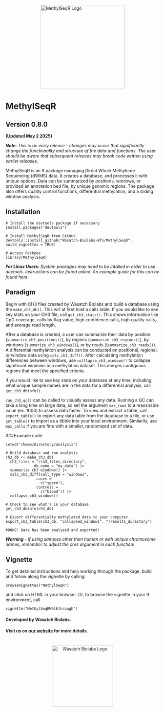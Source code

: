 <div style="display: flex; align-items: center; justify-content: center;">
  <img src="inst/WBL_METHYLSEQR.png" alt="MethylSeqR Logo" style="width: 275px;">
</div>


# MethylSeqR

## Version 0.8.0 
**(Updated May 2 2025)**

***Note***: *This is an early release - changes may occur that significantly change the functionality and structure of the data and functions. The user should be aware that subsequent releases may break code written using earlier releases.*

MethylSeqR is an R package managing Direct Whole Methylome Sequencing (dWMS) data. It creates a database, and processes it with unique options. Data can be summarized by positions, windows, or provided an annotation bed file, by unique genomic regions. The package also offers quality control functions, differential methylation, and a sliding window analysis.

## Installation

```{r, eval = FALSE}
# Install the devtools package if necessary
install.packages("devtools")

# Install MethylSeqR from GitHub
devtools::install_github("Wasatch-Biolabs-Bfx/MethylSeqR", build_vignettes = TRUE)

# Access Package
library(MethylSeqR)
```

***For Linux Users:*** *System packages may need to be intalled in order to use devtools. Instructions can be found online. An example guide for this can be found [here](https://www.digitalocean.com/community/tutorials/how-to-install-r-packages-using-devtools-on-ubuntu-16-04).*

## Paradigm 
Begin with CH3 files created by Wasatch Biolabs and build a database using the `make_ch3_db()`. This will at first hold a calls table. If you would like to see key stats on your CH3 file, call `get_ch3_stats()`. This shows information like CpG coverage, calls by flag value, high confidence calls, high quality calls, and average read length.

After a database is created, a user can summarize their data by position (`summarize_ch3_positions()`), by regions (`summarize_ch3_regions()`), by windows (`summarize_ch3_windows()`), or by reads ((`summarize_ch3_reads()`). A differential methylation analysis can be conducted on positional, regional, or window data using `calc_ch3_diff()`. After calculating methylation differences between windows, use `colllapse_ch3_windows()` to collapse significant windows in a methylation dataset. This merges contiguous regions that meet the specified criteria.

If you would like to see key stats on your database at any time, including what unique sample names are in the data for a differential analysis, call `get_ch3_dbinfo()`.

`run_ch3_qc()` can be called to visually assess any data. Running a QC can take a long time on large data, so set the argument `max_rows` to a reaosnable value (ex. 1000) to assess data faster. To view and extract a table, call `export_table()` to export any data table from the database to a file, or use `get_table()` to import as a tibble into your local environment. Similarily, use `max_calls` if you are fine with a smaller, randomized set of data.

###Example code
```{r, eval = FALSE}
setwd("/home/directory/analysis")

# Build database and run analysis
ch3_db <- make_ch3_db(
  ch3_files = "/ch3_files_directory", 
             db_name = "my_data") |>
  summarize_ch3_windows() |>
  calc_ch3_diff(call_type = "windows",
              cases =
                c("sperm"),
              controls =
                c("blood")) |>
  collapse_ch3_windows() 

# Check to see what's in your database
get_ch3_dbinfo(ch3_db)

# Export differentially methylated data to your computer
export_ch3_table(ch3_db, "collapsed_windows", "/results_directory")

#DONE! Data has been analyzed and exported!

```

***Warning*** *- If using samples other than human or with unique chromosome names, remember to adjust the chrs argument in each function!*

## Vignette
To get detailed instructions and help working through the package, build and follow along the vignette by calling:
```{r, eval = FALSE}
browseVignettes("MethylSeqR")
```
and click on HTML in your browser. Or, to browse the vignette in your R environment, call

```{r, eval = FALSE}
vignette("MethylSeqRWalkthrough")
```

#### Developed by Wasatch Biolabs.
#### Visit us on [our website](https://www.wasatchbiolabs.com/) for more details.

<div style="margin-top: 40px; text-align: center;"> <img src="inst/wbl_main_logo.png" alt="Wasatch Biolabs Logo" style="width: 200px;"> </div> 
